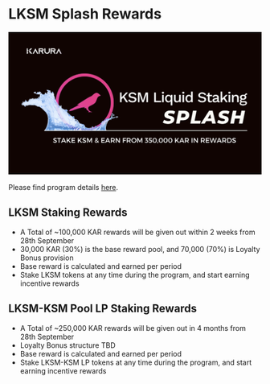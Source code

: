 # LKSM Splash Rewards

![](../../../.gitbook/assets/image%20%2827%29.png)

Please find program details [here](https://medium.com/acalanetwork/get-ready-for-the-ksm-liquid-staking-splash-e29e35d71901).

## LKSM Staking Rewards

* A Total of ~100,000 KAR rewards will be given out within 2 weeks from 28th September
* 30,000 KAR \(30%\) is the base reward pool, and 70,000 \(70%\) is Loyalty Bonus provision
* Base reward is calculated and earned per period
* Stake LKSM tokens at any time during the program, and start earning incentive rewards

## LKSM-KSM Pool LP Staking Rewards

* A Total of ~250,000 KAR rewards will be given out in 4 months from 28th September
* Loyalty Bonus structure TBD
* Base reward is calculated and earned per period
* Stake LKSM-KSM LP tokens at any time during the program, and start earning incentive rewards




